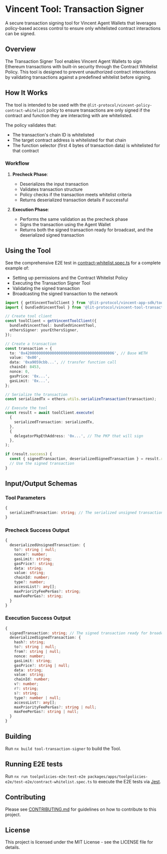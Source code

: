 # Vincent Tool: Transaction Signer

A secure transaction signing tool for Vincent Agent Wallets that leverages policy-based access control to ensure only whitelisted contract interactions can be signed.

## Overview

The Transaction Signer Tool enables Vincent Agent Wallets to sign Ethereum transactions with built-in security through the Contract Whitelist Policy. This tool is designed to prevent unauthorized contract interactions by validating transactions against a predefined whitelist before signing.

## How It Works

The tool is intended to be used with the `@lit-protocol/vincent-policy-contract-whitelist` policy to ensure transactions are only signed if the contract and function they are interacting with are whitelisted.

The policy validates that:

- The transaction's chain ID is whitelisted
- The target contract address is whitelisted for that chain
- The function selector (first 4 bytes of transaction data) is whitelisted for that contract

### Workflow

1. **Precheck Phase**:

   - Deserializes the input transaction
   - Validates transaction structure
   - Policy checks if the transaction meets whitelist criteria
   - Returns deserialized transaction details if successful

2. **Execution Phase**:
   - Performs the same validation as the precheck phase
   - Signs the transaction using the Agent Wallet
   - Returns both the signed transaction ready for broadcast, and the deserialized signed transaction

## Using the Tool

See the comprehensive E2E test in [contract-whitelist.spec.ts](../toolpolicies-e2e/test-e2e/contract-whitelist.spec.ts) for a complete example of:

- Setting up permissions and the Contract Whitelist Policy
- Executing the Transaction Signer Tool
- Validating the signed transaction
- Broadcasting the signed transaction to the network

```typescript
import { getVincentToolClient } from '@lit-protocol/vincent-app-sdk/toolClient';
import { bundledVincentTool } from '@lit-protocol/vincent-tool-transaction-signer';

// Create tool client
const toolClient = getVincentToolClient({
  bundledVincentTool: bundledVincentTool,
  ethersSigner: yourEthersSigner,
});

// Create a transaction
const transaction = {
  to: '0x4200000000000000000000000000000000000006', // Base WETH
  value: '0x00',
  data: '0xa9059cbb...', // transfer function call
  chainId: 8453,
  nonce: 0,
  gasPrice: '0x...',
  gasLimit: '0x...',
};

// Serialize the transaction
const serializedTx = ethers.utils.serializeTransaction(transaction);

// Execute the tool
const result = await toolClient.execute(
  {
    serializedTransaction: serializedTx,
  },
  {
    delegatorPkpEthAddress: '0x...', // The PKP that will sign
  },
);

if (result.success) {
  const { signedTransaction, deserializedSignedTransaction } = result.result;
  // Use the signed transaction
}
```

## Input/Output Schemas

### Tool Parameters

```typescript
{
  serializedTransaction: string; // The serialized unsigned transaction
}
```

### Precheck Success Output

```typescript
{
  deserializedUnsignedTransaction: {
    to?: string | null;
    nonce?: number;
    gasLimit: string;
    gasPrice?: string;
    data: string;
    value: string;
    chainId: number;
    type?: number;
    accessList?: any[];
    maxPriorityFeePerGas?: string;
    maxFeePerGas?: string;
  }
}
```

### Execution Success Output

```typescript
{
  signedTransaction: string; // The signed transaction ready for broadcast
  deserializedSignedTransaction: {
    hash?: string;
    to?: string | null;
    from?: string | null;
    nonce: number;
    gasLimit: string;
    gasPrice?: string | null;
    data: string;
    value: string;
    chainId: number;
    v?: number;
    r?: string;
    s?: string;
    type?: number | null;
    accessList?: any[];
    maxPriorityFeePerGas?: string | null;
    maxFeePerGas?: string | null;
  }
}
```

## Building

Run `nx build tool-transaction-signer` to build the Tool.

## Running E2E tests

Run `nx run toolpolicies-e2e:test-e2e packages/apps/toolpolicies-e2e/test-e2e/contract-whitelist.spec.ts` to execute the E2E tests via [Jest](https://jestjs.io).

## Contributing

Please see [CONTRIBUTING.md](./CONTRIBUTING.md) for guidelines on how to contribute to this project.

## License

This project is licensed under the MIT License - see the LICENSE file for details.
